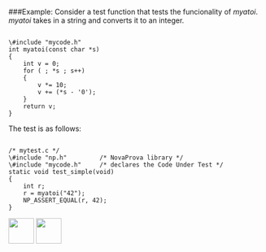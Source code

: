 ###Example: 
  Consider a test function that tests the funcionality of <I>myatoi</I>. <I>myatoi</I> takes in a 
  string and converts it to an integer.
<pre><code>
\#include "mycode.h"
int myatoi(const char *s)
{
    int v = 0;
    for ( ; *s ; s++)
    {
        v *= 10;
        v += (*s - '0');
    }
    return v;
}
</pre></code>

The test is as follows:
<pre><code>
/* mytest.c */
\#include "np.h"         /* NovaProva library */
\#include "mycode.h"     /* declares the Code Under Test */
static void test_simple(void)
{
    int r;
    r = myatoi("42");
    NP_ASSERT_EQUAL(r, 42);
}
</pre></code>


[<img src="https://cloud.githubusercontent.com/assets/14101008/10718970/e8253ecc-7b43-11e5-8fcb-af3acab64686.png" width="50" height="50"></img>](https://github.com/hariniiyer/CSCI-5828_Presentation2_Testing-Frameworks/blob/master/NovaProvaMock.md)
[<img src="https://cloud.githubusercontent.com/assets/14101008/10718969/e5b6db32-7b43-11e5-886a-b848ca79f105.png" width="50" height="50"></img>](https://github.com/hariniiyer/CSCI-5828_Presentation2_Testing-Frameworks/blob/master/NovaProvaExample.md)
